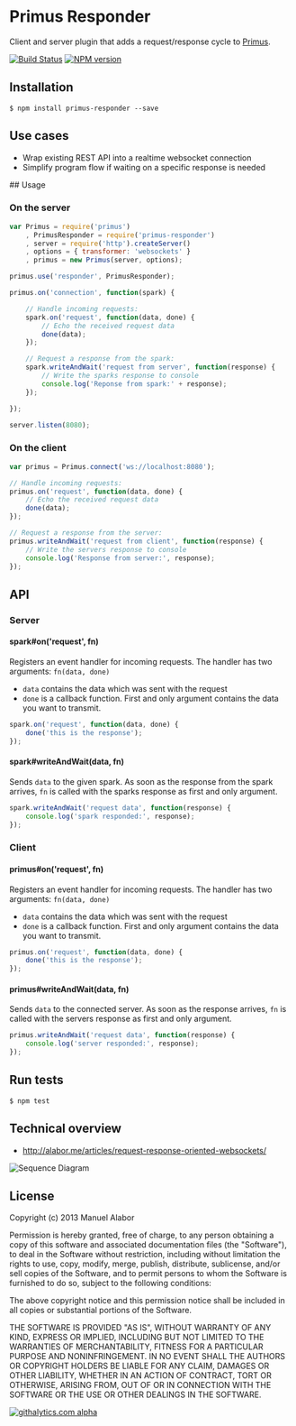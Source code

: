 # Primus Responder

Client and server plugin that adds a request/response cycle to [Primus](https://github.com/3rd-Eden/primus).

[![Build Status](https://travis-ci.org/swissmanu/primus-responder.png)](https://travis-ci.org/swissmanu/primus-responder) [![NPM version](https://badge.fury.io/js/primus-responder.png)](http://badge.fury.io/js/primus-responder)

## Installation

	$ npm install primus-responder --save

## Use cases

* Wrap existing REST API into a realtime websocket connection
* Simplify program flow if waiting on a specific response is needed

## Usage

### On the server

```javascript
var Primus = require('primus')
	, PrimusResponder = require('primus-responder')
	, server = require('http').createServer()
	, options = { transformer: 'websockets' }
	, primus = new Primus(server, options);

primus.use('responder', PrimusResponder);

primus.on('connection', function(spark) {

	// Handle incoming requests:
	spark.on('request', function(data, done) {
		// Echo the received request data
		done(data);
	});

	// Request a response from the spark:
	spark.writeAndWait('request from server', function(response) {
		// Write the sparks response to console
		console.log('Reponse from spark:' + response);
	});

});

server.listen(8080);
```

### On the client

```javascript
var primus = Primus.connect('ws://localhost:8080');

// Handle incoming requests:
primus.on('request', function(data, done) {
	// Echo the received request data
	done(data);
});

// Request a response from the server:
primus.writeAndWait('request from client', function(response) {
	// Write the servers response to console
	console.log('Response from server:', response);
});
```

## API
### Server
#### spark#on('request', fn)
Registers an event handler for incoming requests. The handler has two arguments: `fn(data, done)`

* `data` contains the data which was sent with the request
* `done` is a callback function. First and only argument contains the data you want to transmit.

```javascript
spark.on('request', function(data, done) {
	done('this is the response');
});
```

#### spark#writeAndWait(data, fn)
Sends `data` to the given spark. As soon as the response from the spark arrives, `fn` is called with the sparks response as first and only argument.

```javascript
spark.writeAndWait('request data', function(response) {
	console.log('spark responded:', response);
});
```

### Client
#### primus#on('request', fn)
Registers an event handler for incoming requests. The handler has two arguments: `fn(data, done)`

* `data` contains the data which was sent with the request
* `done` is a callback function. First and only argument contains the data you want to transmit.

```javascript
primus.on('request', function(data, done) {
	done('this is the response');
});
```

#### primus#writeAndWait(data, fn)
Sends `data` to the connected server. As soon as the response arrives, `fn` is called with the servers response as first and only argument.

```javascript
primus.writeAndWait('request data', function(response) {
	console.log('server responded:', response);
});
```

## Run tests

	$ npm test

## Technical overview

* http://alabor.me/articles/request-response-oriented-websockets/

![Sequence Diagram](http://www.websequencediagrams.com/cgi-bin/cdraw?lz=dGl0bGUgUHJpbXVzIFJlc3BvbmRlcgoKUmVxdWVzdGVyLT4AFwYAEwlBOiB3cml0ZUFuZFdhaXQoZGF0YSwgcgA2BXNlQ2FsbGJhY2spOwoAKBAANhRTYXZlIGMALQcAECJCOiBTZW5kIHIAgRgGIGVudmVsb3BlAFwQQi0-IgAdByIgRXZlbnQ6IEVtaXQKAAcFIEhhbmRsZXIAEhMAFAYAFxAAdBJkb25lKACBbAhEYXRhAIFeEkIAgVsVAIE4BgCCJgYAgSYZAIIWFU1hcCByZXBzADUFd2l0aCBvcmlnaW5hbACCBwgAgl8TAIM-CTogRXhlY3V0ZQB0CgCCbgkg&s=qsd)

## License

Copyright (c) 2013 Manuel Alabor

Permission is hereby granted, free of charge, to any person obtaining a copy of this software and associated documentation files (the "Software"), to deal in the Software without restriction, including without limitation the rights to use, copy, modify, merge, publish, distribute, sublicense, and/or sell copies of the Software, and to permit persons to whom the Software is furnished to do so, subject to the following conditions:

The above copyright notice and this permission notice shall be included in all copies or substantial portions of the Software.

THE SOFTWARE IS PROVIDED "AS IS", WITHOUT WARRANTY OF ANY KIND, EXPRESS OR IMPLIED, INCLUDING BUT NOT LIMITED TO THE WARRANTIES OF MERCHANTABILITY, FITNESS FOR A PARTICULAR PURPOSE AND NONINFRINGEMENT. IN NO EVENT SHALL THE AUTHORS OR COPYRIGHT HOLDERS BE LIABLE FOR ANY CLAIM, DAMAGES OR OTHER LIABILITY, WHETHER IN AN ACTION OF CONTRACT, TORT OR OTHERWISE, ARISING FROM, OUT OF OR IN CONNECTION WITH THE SOFTWARE OR THE USE OR OTHER DEALINGS IN THE SOFTWARE.

[![githalytics.com alpha](https://cruel-carlota.pagodabox.com/ee2fdab579aeb924bad0df6e6f6beeee "githalytics.com")](http://githalytics.com/swissmanu/primus-responder)
